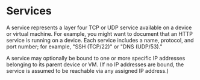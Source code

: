 # Services

A service represents a layer four TCP or UDP service available on a device or virtual machine. For example, you might want to document that an HTTP service is running on a device. Each service includes a name, protocol, and port number; for example, "SSH (TCP/22)" or "DNS (UDP/53)."

A service may optionally be bound to one or more specific IP addresses belonging to its parent device or VM. (If no IP addresses are bound, the service is assumed to be reachable via any assigned IP address.)
